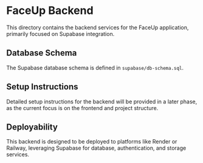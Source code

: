 # FaceUp Backend

This directory contains the backend services for the FaceUp application, primarily focused on Supabase integration.

## Database Schema

The Supabase database schema is defined in `supabase/db-schema.sql`.

## Setup Instructions

Detailed setup instructions for the backend will be provided in a later phase, as the current focus is on the frontend and project structure.

## Deployability

This backend is designed to be deployed to platforms like Render or Railway, leveraging Supabase for database, authentication, and storage services.


